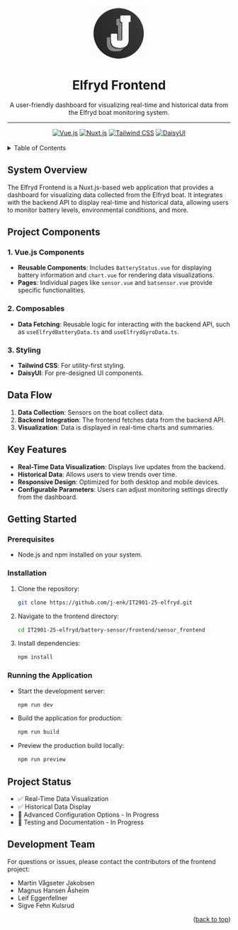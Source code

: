 <div id="top"></div>

<div align="center">
  <a href="https://www.kystlaget-trh.no/">
    <img src="../docs/images/j-enk.png" alt="Logo" width="120" height="120">
  </a>

  <br />
  <h1 align="center">Elfryd Frontend</h1>

  <p align="center">
    A user-friendly dashboard for visualizing real-time and historical data from the Elfryd boat monitoring system.
  </p>
</div>

<hr />

<div align="center">
  <a href="https://vuejs.org/"><img src="https://tinyurl.com/22c28lf3" alt="Vue.js"></a>
  <a href="https://nuxtjs.org/"><img src="https://tinyurl.com/25w36sc9" alt="Nuxt.js"></a>
  <a href="https://tailwindcss.com/"><img src="https://tinyurl.com/bdbdssd4" alt="Tailwind CSS"></a>
  <a href="https://daisyui.com/"><img src="https://tinyurl.com/u9f94j75" alt="DaisyUI"></a>
</div>

<br />

<details>
  <summary>Table of Contents</summary>
  <ol>
    <li><a href="#system-overview">System Overview</a></li>
    <li><a href="#project-components">Project Components</a></li>
    <li><a href="#data-flow">Data Flow</a></li>
    <li><a href="#key-features">Key Features</a></li>
    <li><a href="#getting-started">Getting Started</a></li>
    <li><a href="#project-status">Project Status</a></li>
    <li><a href="#development-team">Development Team</a></li>
  </ol>
</details>

## System Overview

The Elfryd Frontend is a Nuxt.js-based web application that provides a dashboard for visualizing data collected from the Elfryd boat. It integrates with the backend API to display real-time and historical data, allowing users to monitor battery levels, environmental conditions, and more.

## Project Components

### 1. Vue.js Components
- **Reusable Components**: Includes `BatteryStatus.vue` for displaying battery information and `chart.vue` for rendering data visualizations.
- **Pages**: Individual pages like `sensor.vue` and `batsensor.vue` provide specific functionalities.

### 2. Composables
- **Data Fetching**: Reusable logic for interacting with the backend API, such as `useElfrydBatteryData.ts` and `useElfrydGyroData.ts`.

### 3. Styling
- **Tailwind CSS**: For utility-first styling.
- **DaisyUI**: For pre-designed UI components.

## Data Flow

1. **Data Collection**: Sensors on the boat collect data.
2. **Backend Integration**: The frontend fetches data from the backend API.
3. **Visualization**: Data is displayed in real-time charts and summaries.

## Key Features

- **Real-Time Data Visualization**: Displays live updates from the backend.
- **Historical Data**: Allows users to view trends over time.
- **Responsive Design**: Optimized for both desktop and mobile devices.
- **Configurable Parameters**: Users can adjust monitoring settings directly from the dashboard.

## Getting Started

### Prerequisites

- Node.js and npm installed on your system.

### Installation

1. Clone the repository:
   ```sh
   git clone https://github.com/j-enk/IT2901-25-elfryd.git
   ```
2. Navigate to the frontend directory:
   ```sh
   cd IT2901-25-elfryd/battery-sensor/frontend/sensor_frontend
   ```
3. Install dependencies:
   ```sh
   npm install
   ```

### Running the Application

- Start the development server:
  ```sh
  npm run dev
  ```
- Build the application for production:
  ```sh
  npm run build
  ```
- Preview the production build locally:
  ```sh
  npm run preview
  ```

## Project Status

- ✅ Real-Time Data Visualization
- ✅ Historical Data Display
- 🔄 Advanced Configuration Options - In Progress
- 🔄 Testing and Documentation - In Progress

## Development Team

For questions or issues, please contact the contributors of the frontend project:

- Martin Vågseter Jakobsen 
- Magnus Hansen Åsheim
- Leif Eggenfellner
- Sigve Fehn Kulsrud

<p align="right">(<a href="#top">back to top</a>)</p>
